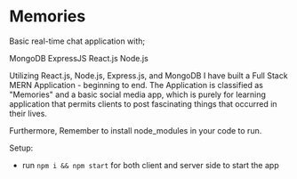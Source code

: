 # Memories
Basic real-time chat application with;

MongoDB
ExpressJS
React.js
Node.js

Utilizing React.js, Node.js, Express.js, and MongoDB I have built a Full Stack MERN Application - beginning to end. The Application is classified as "Memories" and a basic social media app, which is purely for learning application that permits clients to post fascinating things that occurred in their lives.

Furthermore, Remember to install node_modules in your code to run.


Setup:
- run ```npm i && npm start``` for both client and server side to start the app
